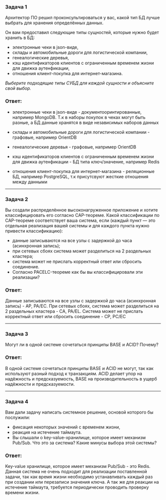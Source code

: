 ### Задача 1
Архитектор ПО решил проконсультироваться у вас, какой тип БД лучше выбрать для хранения определённых данных.  

Он вам предоставил следующие типы сущностей, которые нужно будет хранить в БД:  

* электронные чеки в json-виде,  
* склады и автомобильные дороги для логистической компании,  
* генеалогические деревья,  
* кэш идентификаторов клиентов с ограниченным временем жизни для движка аутенфикации,  
* отношения клиент-покупка для интернет-магазина.  

*Выберите подходящие типы СУБД для каждой сущности и объясните свой выбор.*

### Ответ:  

* электронные чеки в json-виде - документооринтированные, например MongoDB. Т.к в наборы покупок в чеках могут быть разные, а БД данные хранятся в виде независимых наборов данных  

* склады и автомобильные дороги для логистической компании - графовые, например OrientDB

* генеалогические деревья - графовые, например OrientDB 

* кэш идентификаторов клиентов с ограниченным временем жизни для движка аутенфикации - БД типа ключ/значение, например Redis

* отношения клиент-покупка для интернет-магазина - реляционные БД, например PostgreSQL, т.к присутсвуют жесткие отношения между данными 

--- 

### Задача 2  

Вы создали распределённое высоконагруженное приложение и хотите классифицировать его согласно CAP-теореме. Какой классификации по CAP-теореме соответствует ваша система, если (каждый пункт — это отдельная реализация вашей системы и для каждого пункта нужно привести классификацию):  

* данные записываются на все узлы с задержкой до часа (асинхронная запись);  
* при сетевых сбоях система может разделиться на 2 раздельных кластера;  
* система может не прислать корректный ответ или сбросить соединение.  
* Согласно PACELC-теореме как бы вы классифицировали эти реализации?  

### Ответ:  

Данные записываются на все узлы с задержкой до часа (асинхронная запись) - AP, PA/EC.
При сетевых сбоях, система может разделиться на 2 раздельных кластера - CA, PA/EL.
Система может не прислать корректный ответ или сбросить соединение - CP, PC/EC 

---  

### Задача 3  

Могут ли в одной системе сочетаться принципы BASE и ACID? Почему?  

### Ответ:  

В одной системе сочетаться принципы BASE и ACID не могут, так как используют разный подход к   транзакциям. ACID делает упор на надёжность и предсказуемость, BASE на производительность в ущерб надёжности и предсказуемости.  

---  

### Задача 4  

Вам дали задачу написать системное решение, основой которого бы послужили:

* фиксация некоторых значений с временем жизни,  
* реакция на истечение таймаута.  
* Вы слышали о key-value-хранилище, которое имеет механизм Pub/Sub. Что это за система? Какие минусы выбора этой системы?  

### Ответ:  

Key-value хранилище, которое имеет механизм Pub/Sub - это Redis. Данная система не очень подходит для   реализации поставленной задачи, так как время жизни необходимо устанавливать каждый раз при создании   или перезаписи значения ключа. А так же для реакции на истечение таймаута, требуется периодически   проводить проверку времени жизни.  

